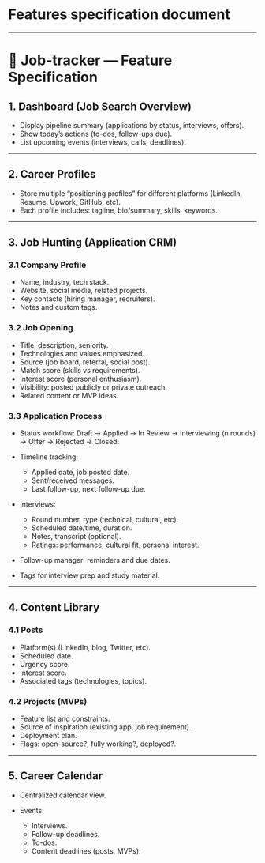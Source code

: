 # Features specification document

---

# 📌 Job-tracker — Feature Specification

## 1. Dashboard (Job Search Overview)

* Display pipeline summary (applications by status, interviews, offers).
* Show today’s actions (to-dos, follow-ups due).
* List upcoming events (interviews, calls, deadlines).

---

## 2. Career Profiles

* Store multiple “positioning profiles” for different platforms (LinkedIn, Resume, Upwork, GitHub, etc).
* Each profile includes: tagline, bio/summary, skills, keywords.

---

## 3. Job Hunting (Application CRM)

### 3.1 Company Profile

* Name, industry, tech stack.
* Website, social media, related projects.
* Key contacts (hiring manager, recruiters).
* Notes and custom tags.

### 3.2 Job Opening

* Title, description, seniority.
* Technologies and values emphasized.
* Source (job board, referral, social post).
* Match score (skills vs requirements).
* Interest score (personal enthusiasm).
* Visibility: posted publicly or private outreach.
* Related content or MVP ideas.

### 3.3 Application Process

* Status workflow: Draft → Applied → In Review → Interviewing (n rounds) → Offer → Rejected → Closed.
* Timeline tracking:

  * Applied date, job posted date.
  * Sent/received messages.
  * Last follow-up, next follow-up due.
* Interviews:

  * Round number, type (technical, cultural, etc).
  * Scheduled date/time, duration.
  * Notes, transcript (optional).
  * Ratings: performance, cultural fit, personal interest.
* Follow-up manager: reminders and due dates.
* Tags for interview prep and study material.

---

## 4. Content Library

### 4.1 Posts

* Platform(s) (LinkedIn, blog, Twitter, etc).
* Scheduled date.
* Urgency score.
* Interest score.
* Associated tags (technologies, topics).

### 4.2 Projects (MVPs)

* Feature list and constraints.
* Source of inspiration (existing app, job requirement).
* Deployment plan.
* Flags: open-source?, fully working?, deployed?.

---

## 5. Career Calendar

* Centralized calendar view.
* Events:

  * Interviews.
  * Follow-up deadlines.
  * To-dos.
  * Content deadlines (posts, MVPs).
